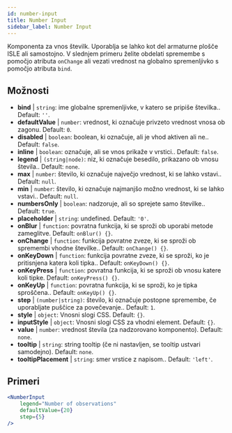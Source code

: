 ```yaml
---
id: number-input
title: Number Input
sidebar_label: Number Input
---
```


Komponenta za vnos številk. Uporablja se lahko kot del armaturne plošče ISLE ali samostojno. V slednjem primeru želite obdelati spremembe s pomočjo atributa `onChange` ali vezati vrednost na globalno spremenljivko s pomočjo atributa `bind`.

## Možnosti

* __bind__ | `string`: ime globalne spremenljivke, v katero se pripiše številka.. Default: `''`.
* __defaultValue__ | `number`: vrednost, ki označuje privzeto vrednost vnosa ob zagonu. Default: `0`.
* __disabled__ | `boolean`: boolean, ki označuje, ali je vhod aktiven ali ne.. Default: `false`.
* __inline__ | `boolean`: označuje, ali se vnos prikaže v vrstici.. Default: `false`.
* __legend__ | `(string|node)`: niz, ki označuje besedilo, prikazano ob vnosu števila.. Default: `none`.
* __max__ | `number`: število, ki označuje največjo vrednost, ki se lahko vstavi.. Default: `null`.
* __min__ | `number`: število, ki označuje najmanjšo možno vrednost, ki se lahko vstavi.. Default: `null`.
* __numbersOnly__ | `boolean`: nadzoruje, ali so sprejete samo številke.. Default: `true`.
* __placeholder__ | `string`: undefined. Default: `'0'`.
* __onBlur__ | `function`: povratna funkcija, ki se sproži ob uporabi metode zameglitve. Default: `onBlur() {}`.
* __onChange__ | `function`: funkcija povratne zveze, ki se sproži ob spremembi vhodne številke.. Default: `onChange() {}`.
* __onKeyDown__ | `function`: funkcija povratne zveze, ki se sproži, ko je pritisnjena katera koli tipka.. Default: `onKeyDown() {}`.
* __onKeyPress__ | `function`: povratna funkcija, ki se sproži ob vnosu katere koli tipke. Default: `onKeyPress() {}`.
* __onKeyUp__ | `function`: povratna funkcija, ki se sproži, ko je tipka sproščena.. Default: `onKeyUp() {}`.
* __step__ | `(number|string)`: število, ki označuje postopne spremembe, če uporabljate puščice za povečevanje.. Default: `1`.
* __style__ | `object`: Vnosni slogi CSS. Default: `{}`.
* __inputStyle__ | `object`: Vnosni slogi CSS za vhodni element. Default: `{}`.
* __value__ | `number`: vrednost števila (za nadzorovano komponento). Default: `none`.
* __tooltip__ | `string`: string tooltip (če ni nastavljen, se tooltip ustvari samodejno). Default: `none`.
* __tooltipPlacement__ | `string`: smer vrstice z napisom.. Default: `'left'`.


## Primeri

```jsx live
<NumberInput
    legend="Number of observations"
    defaultValue={20}
    step={5}
/>
```

